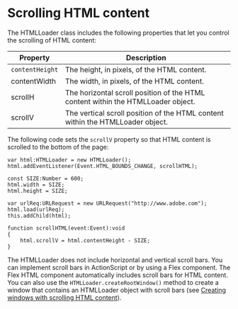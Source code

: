 # Scrolling HTML content

The HTMLLoader class includes the following properties that let you control the
scrolling of HTML content:

| Property        | Description                                                                      |
| --------------- | -------------------------------------------------------------------------------- |
| `contentHeight` | The height, in pixels, of the HTML content.                                      |
| contentWidth    | The width, in pixels, of the HTML content.                                       |
| scrollH         | The horizontal scroll position of the HTML content within the HTMLLoader object. |
| scrollV         | The vertical scroll position of the HTML content within the HTMLLoader object.   |

The following code sets the `scrollV` property so that HTML content is scrolled
to the bottom of the page:

    var html:HTMLLoader = new HTMLLoader();
    html.addEventListener(Event.HTML_BOUNDS_CHANGE, scrollHTML);

    const SIZE:Number = 600;
    html.width = SIZE;
    html.height = SIZE;

    var urlReq:URLRequest = new URLRequest("http://www.adobe.com");
    html.load(urlReq);
    this.addChild(html);

    function scrollHTML(event:Event):void
    {
    	html.scrollV = html.contentHeight - SIZE;
    }

The HTMLLoader does not include horizontal and vertical scroll bars. You can
implement scroll bars in ActionScript or by using a Flex component. The Flex
HTML component automatically includes scroll bars for HTML content. You can also
use the `HTMLLoader.createRootWindow()` method to create a window that contains
an HTMLLoader object with scroll bars (see
[Creating windows with scrolling HTML content](./defining-browser-like-user-interfaces-for-html-content.md#creating-windows-with-scrolling-html-content)).
